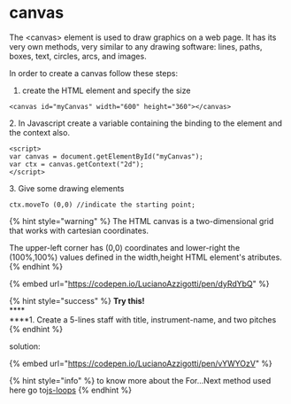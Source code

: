 # canvas

The \<canvas> element is used to draw graphics on a web page. It has its very own methods, very similar to any drawing software: lines, paths, boxes, text, circles, arcs, and images.&#x20;

In order to create a canvas follow these steps:



1. create the HTML element and specify the size&#x20;

```
<canvas id="myCanvas" width="600" height="360"></canvas>
```

2\. In Javascript create a variable containing the binding to the element and the context also.&#x20;

```
<script>
var canvas = document.getElementById("myCanvas");
var ctx = canvas.getContext("2d");
</script>
```

3\. Give some drawing elements&#x20;

```
ctx.moveTo (0,0) //indicate the starting point;
```

{% hint style="warning" %}
The HTML canvas is a two-dimensional grid that works with cartesian coordinates.

The upper-left corner has  (0,0) coordinates and lower-right the (100%,100%) values defined in the width,height HTML element's atributes.
{% endhint %}

{% embed url="https://codepen.io/LucianoAzzigotti/pen/dyRdYbQ" %}

{% hint style="success" %}
**Try this!**\
****\
****1. Create a 5-lines staff with title, instrument-name, and two pitches
{% endhint %}

solution:

{% embed url="https://codepen.io/LucianoAzzigotti/pen/vYWYOzV" %}

{% hint style="info" %}
to know more about the For...Next method used here go to[js-loops](js-loops.md)
{% endhint %}
